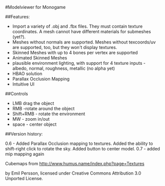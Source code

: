#Modelviewer for Monogame

##Features:

- Import a variety of .obj and .fbx files. They must contain texture coordinates. A mesh cannot have different materials for submeshes (yet?).
- Meshes without normals are supported. Meshes without texcoords/uv are supported, too, but they won't display textures.
- Skinned Meshes with up to 4 bones per vertex are supported
- Animated Skinned Meshes
- plausible environment lighting, with support for 4 texture inputs - albedo, normal, roughness, metallic (no alpha yet)
- HBAO solution
- Parallax Occlusion Mapping
- Intuitive UI

##Controls

- LMB drag the object
- RMB -rotate around the object
- Shift+RMB - rotate the environment
- MW - zoom in/out
- space - center object



##Version history:

0.6 - Added Parallax Occlusion mapping to textures. Added the ability to shift-right click to rotate the sky. Added button to center model.
0.7 - added mip mapping again


Cubemaps from
http://www.humus.name/index.php?page=Textures

by Emil Persson, licensed under Creative Commons Attribution 3.0 Unported License.

